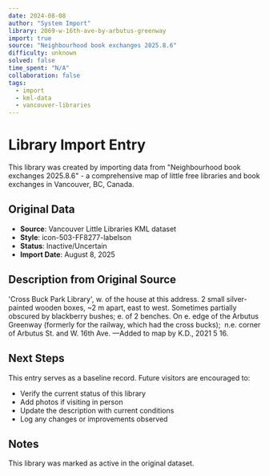```yaml
---
date: 2024-08-08
author: "System Import"
library: 2069-w-16th-ave-by-arbutus-greenway
import: true
source: "Neighbourhood book exchanges 2025.8.6"
difficulty: unknown
solved: false
time_spent: "N/A"
collaboration: false
tags:
  - import
  - kml-data
  - vancouver-libraries
---
```


# Library Import Entry

This library was created by importing data from "Neighbourhood book exchanges 2025.8.6" - a comprehensive map of little free libraries and book exchanges in Vancouver, BC, Canada.

## Original Data

- **Source**: Vancouver Little Libraries KML dataset
- **Style**: icon-503-FF8277-labelson
- **Status**: Inactive/Uncertain
- **Import Date**: August 8, 2025

## Description from Original Source

'Cross Buck Park Library', w. of the house at this address.
2 small silver-painted wooden boxes, 
~2 m apart, east to west.
Sometimes partially obscured by blackberry bushes; e. of 2 benches.
On e. edge of the Arbutus Greenway (formerly for the railway, which had the cross bucks); 
n.e. corner of Arbutus St. and W. 16th Ave.
—Added to map by K.D., 2021 5 16.



## Next Steps

This entry serves as a baseline record. Future visitors are encouraged to:
- Verify the current status of this library
- Add photos if visiting in person
- Update the description with current conditions
- Log any changes or improvements observed

## Notes

This library was marked as active in the original dataset.
